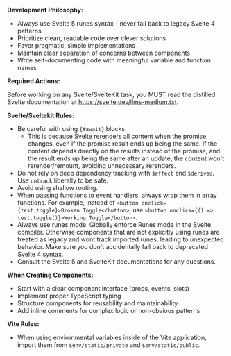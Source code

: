 **Development Philosophy:**

- Always use Svelte 5 runes syntax - never fall back to legacy Svelte 4 patterns
- Prioritize clean, readable code over clever solutions
- Favor pragmatic, simple implementations
- Maintain clear separation of concerns between components
- Write self-documenting code with meaningful variable and function names

**Required Actions:**

Before working on any Svelte/SvelteKit task, you MUST read the distilled Svelte documentation at https://svelte.dev/llms-medium.txt.

**Svelte/Sveltekit Rules:**

- Be careful with using `{#await}` blocks.
  - This is because Svelte rerenders all content when the promise changes, even if the promise result ends up being the same. If the content depends directly on the results instead of the promise, and the result ends up being the same after an update, the content won't rerender/remount, avoiding unnecessary rerenders.
- Do not rely on deep dependency tracking with `$effect` and `$derived`. Use `untrack` liberally to be safe.
- Avoid using shallow routing.
- When passing functions to event handlers, always wrap them in array functions. For example, instead of `<button onclick={test.toggle}>Broken Toggle</button>`, use `<button onclick={() => test.toggle()}>Working Toggle</button>`.
- Always use runes mode. Globally enforce Runes mode in the Svelte compiler. Otherwise components that are not explicitly using runes are treated as legacy and wont track imported runes, leading to unexpected behavior. Make sure you don't accidentally fall back to deprecated Svelte 4 syntax.
- Consult the Svelte 5 and SvelteKit documentations for any questions.

**When Creating Components:**

- Start with a clear component interface (props, events, slots)
- Implement proper TypeScript typing
- Structure components for reusability and maintainability
- Add inline comments for complex logic or non-obvious patterns

**Vite Rules:**

- When using environmental variables inside of the Vite application, import them from `$env/static/private` and `$env/static/public`.
